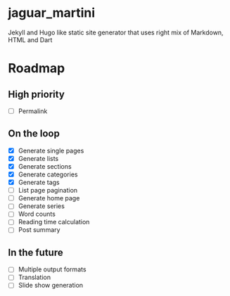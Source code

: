 # jaguar_martini

Jekyll and Hugo like static site generator that uses right mix of Markdown, HTML and Dart

# Roadmap

## High priority
- [ ] Permalink

## On the loop
- [x] Generate single pages
- [X] Generate lists
- [X] Generate sections
- [X] Generate categories
- [X] Generate tags
- [ ] List page pagination
- [ ] Generate home page
- [ ] Generate series
- [ ] Word counts
- [ ] Reading time calculation
- [ ] Post summary

## In the future
- [ ] Multiple output formats
- [ ] Translation
- [ ] Slide show generation